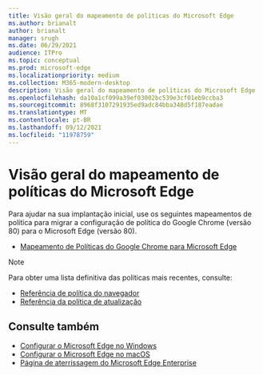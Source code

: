 ```yaml
---
title: Visão geral do mapeamento de políticas do Microsoft Edge
ms.author: brianalt
author: brianalt
manager: srugh
ms.date: 06/29/2021
audience: ITPro
ms.topic: conceptual
ms.prod: microsoft-edge
ms.localizationpriority: medium
ms.collection: M365-modern-desktop
description: Visão geral do mapeamento de políticas do Microsoft Edge
ms.openlocfilehash: da10a1cf099a39ef03002bc539e3cf01eb9ccba3
ms.sourcegitcommit: 8968f3107291935ed9adc84bba348d5f187eadae
ms.translationtype: MT
ms.contentlocale: pt-BR
ms.lasthandoff: 09/12/2021
ms.locfileid: "11978759"
---
```

# <a name="microsoft-edge-policy-mapping-overview"></a>Visão geral do mapeamento de políticas do Microsoft Edge

Para ajudar na sua implantação inicial, use os seguintes mapeamentos de política para migrar a configuração de política do Google Chrome (versão 80) para o Microsoft Edge (versão 80).

- [Mapeamento de Políticas do Google Chrome para Microsoft Edge](microsoft-edge-policy-map-chrome-to-newedge.md)

> [!NOTE]
> Para obter uma lista definitiva das políticas mais recentes, consulte:
> - [Referência de política do navegador](microsoft-edge-policies.md)
> - [Referência da política de atualização](microsoft-edge-update-policies.md)

## <a name="see-also"></a>Consulte também
- [Configurar o Microsoft Edge no Windows](configure-microsoft-edge.md)
- [Configurar o Microsoft Edge no macOS](configure-microsoft-edge-on-mac.md)
- [Página de aterrissagem do Microsoft Edge Enterprise](https://aka.ms/EdgeEnterprise)
